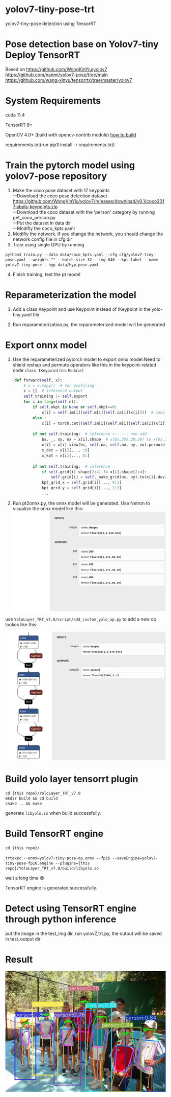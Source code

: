 # yolov7-tiny-pose-trt
yolov7-tiny-pose detection using TensorRT


# Pose detection base on Yolov7-tiny Deploy TensorRT
Based on https://github.com/WongKinYiu/yolov7  
https://github.com/nanmi/yolov7-pose/tree/main  
https://github.com/wang-xinyu/tensorrtx/tree/master/yolov7  

# System Requirements

cuda 11.4

TensorRT 8+

OpenCV 4.0+ (build with opencv-contrib module) [how to build](https://gist.github.com/nanmi/c5cc1753ed98d7e3482031fc379a3f3d#%E6%BA%90%E7%A0%81%E7%BC%96%E8%AF%91gpu%E7%89%88opencv)

requirements.txt(run pip3 install -r requirements.txt)

# Train the pytorch model using yolov7-pose repository

1. Make the coco pose dataset with 17 keypoints  
--Download the coco pose detection dataset https://github.com/WongKinYiu/yolov7/releases/download/v0.1/coco2017labels-keypoints.zip  
--Download the coco dataset with the 'person' category by running get_coco_person.py  
--Put the dataset in data dir  
--Modifiy the coco_kpts.yaml  
2. Modifiy the network. If you change the network, you should change the network config file in cfg dir  
3. Train using single GPU by running  
```shell
python3 train.py --data data/coco_kpts.yaml --cfg cfg/yolov7-tiny-pose.yaml --weights "" --batch-size 32 --img 640 --kpt-label --name yolov7-tiny-pose --hyp data/hyp.pose.yaml  
```
4. Finish training, test the pt model  

# Reparameterization the model

1. Add a class Keypoint and use Keypoint instead of IKeypoint in the yolo-tiny.yaml file  

2. Run reparameterization.py, the reparameterized model will be generated  

# Export onnx model  

1. Use the reparameterized pytorch model to export onnx model.Need to shield reshap and permute operators like this in the keypoint-related code `class IKeypoint(nn.Module)`
```python
    def forward(self, x):
        # x = x.copy()  # for profiling
        z = []  # inference output
        self.training |= self.export
        for i in range(self.nl):
            if self.nkpt is None or self.nkpt==0:
                x[i] = self.im[i](self.m[i](self.ia[i](x[i])))  # conv
            else :
                x[i] = torch.cat((self.im[i](self.m[i](self.ia[i](x[i]))), self.m_kpt[i](x[i])), axis=1)

            if not self.training:  # inference <------ new add
                bs, _, ny, nx = x[i].shape  # x(bs,255,20,20) to x(bs,3,20,20,85)
                x[i] = x[i].view(bs, self.na, self.no, ny, nx).permute(0, 1, 3, 4, 2).contiguous()
                x_det = x[i][..., :6]
                x_kpt = x[i][..., 6:]

            if not self.training:  # inference
                if self.grid[i].shape[2:4] != x[i].shape[2:4]:
                    self.grid[i] = self._make_grid(nx, ny).to(x[i].device)
                kpt_grid_x = self.grid[i][..., 0:1]
                kpt_grid_y = self.grid[i][..., 1:2]
                ...
```

2. Run pt2onnx.py, the onnx model will be generated. Use Netron to visualize the onnx model like this:
![](assets/1.png) 

use `YoloLayer_TRT_v7.0/script/add_custom_yolo_op.py` to add a new op lookes like this:

![](assets/2.png) 

# Build yolo layer tensorrt plugin

```shell
cd {this repo}/YoloLayer_TRT_v7.0
mkdir build && cd build
cmake .. && make
```
generate `libyolo.so` when build successfully.

# Build TensorRT engine

```shell
cd {this repo}/

trtexec --onnx=yolov7-tiny-pose-op.onnx --fp16 --saveEngine=yolov7-tiny-pose-fp16.engine --plugins={this repo}/YoloLayer_TRT_v7.0/build/libyolo.so
```

wait a long time :satisfied:

TensorRT engine is generated successfully.


# Detect using TensorRT engine through python inference 

put the image in the test_img dir, run yolov7_trt.py, the output will be saved in test_output dir

# Result
![](assets/person.jpg)


